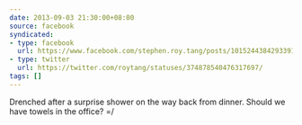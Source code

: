 ```yaml
---
date: 2013-09-03 21:30:00+08:00
source: facebook
syndicated:
- type: facebook
  url: https://www.facebook.com/stephen.roy.tang/posts/10152443842933912
- type: twitter
  url: https://twitter.com/roytang/statuses/374878540476317697/
tags: []
---
```


Drenched after a surprise shower on the way back from dinner. Should we have towels in the office? =/